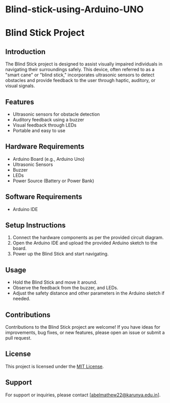# Blind-stick-using-Arduino-UNO
# Blind Stick Project

## Introduction
The Blind Stick project is designed to assist visually impaired individuals in navigating their surroundings safely. This device, often referred to as a "smart cane" or "blind stick," incorporates ultrasonic sensors to detect obstacles and provide feedback to the user through haptic, auditory, or visual signals.

## Features

- Ultrasonic sensors for obstacle detection
- Auditory feedback using a buzzer
- Visual feedback through LEDs
- Portable and easy to use

## Hardware Requirements

- Arduino Board (e.g., Arduino Uno)
- Ultrasonic Sensors
- Buzzer
- LEDs
- Power Source (Battery or Power Bank)

## Software Requirements

- Arduino IDE

## Setup Instructions

1. Connect the hardware components as per the provided circuit diagram.
2. Open the Arduino IDE and upload the provided Arduino sketch to the board.
3. Power up the Blind Stick and start navigating.

## Usage

- Hold the Blind Stick and move it around.
- Observe the feedback from the buzzer, and LEDs.
- Adjust the safety distance and other parameters in the Arduino sketch if needed.

## Contributions

Contributions to the Blind Stick project are welcome! If you have ideas for improvements, bug fixes, or new features, please open an issue or submit a pull request.

## License

This project is licensed under the [MIT License](LICENSE).


## Support

For support or inquiries, please contact [abelmathew22@karunya.edu.in].

